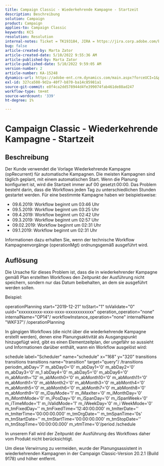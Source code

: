 ```yaml
---
title: Campaign Classic - Wiederkehrende Kampagne - Startzeit
description: Beschreibung
solution: Campaign
product: Campaign
applies-to: Campaign Classic
keywords: KCS
resolution: Resolution
internal-notes: Ticket = TK193184, JIRA = https://jira.corp.adobe.com/browse/NEO-18567
bug: false
article-created-by: Marta Zator
article-created-date: 5/10/2022 9:55:36 AM
article-published-by: Marta Zator
article-published-date: 5/10/2022 9:59:05 AM
version-number: 2
article-number: KA-15248
dynamics-url: https://adobe-ent.crm.dynamics.com/main.aspx?forceUCI=1&pagetype=entityrecord&etn=knowledgearticle&id=c8207854-47d0-ec11-a7b5-00224809c101
exl-id: 327ca508-9d2a-40f7-b870-ba14c85981a1
source-git-commit: e8f4ca2dd578944d4fe399074fab461de88ad247
workflow-type: tm+mt
source-wordcount: '339'
ht-degree: 1%

---
```


# Campaign Classic - Wiederkehrende Kampagne - Startzeit

## Beschreibung


Der Kunde verwendet die Vorlage Wiederkehrende Kampagne (opRecurrent) für automatische Kampagnen. Die meisten Kampagnen sind täglich geplant, mit einem automatischen Start. Wenn die Planung konfiguriert ist, wird die Startzeit immer auf 00 gesetzt:00:00. Das Problem besteht darin, dass die Workflows jeden Tag zu unterschiedlichen Stunden gestartet werden.
Für eine bestimmte Kampagne haben wir beispielsweise:

- 09.6.2019: Workflow beginnt um 03:46 Uhr
- 09.5.2019: Workflow beginnt um 03:25 Uhr
- 09.4.2019: Workflow beginnt um 02:42 Uhr
- 09.3.2019: Workflow beginnt um 02:57 Uhr
- 09.02.2019: Workflow beginnt um 02:31 Uhr
- 09.1.2019: Workflow beginnt um 02:31 Uhr


Informationen dazu erhalten Sie, wenn der technische Workflow Kampagnenvorgänge (operationMgt) ordnungsgemäß ausgeführt wird.


## Auflösung


Die Ursache für dieses Problem ist, dass die in wiederkehrender Kampagne gemäß Plan erstellten Workflows den Zeitpunkt der Ausführung nicht speichern, sondern nur das Datum beibehalten, an dem sie ausgeführt werden sollen.

Beispiel:

operationPlanning start=&quot;2019-12-21&quot; toStart=&quot;1&quot; toValidate=&quot;0&quot; uuid=&quot;xxxxxxxxxx-xxxx-xxxx-xxxxxxxxxxxx&quot; operation_operation=&quot;none&quot; internalName=&quot;OP14&quot;/ workflowInstance_operation=&quot;none&quot; internalName &quot;WKF37&quot;/ /operationPlanning

In gängigen Workflows (die nicht über die wiederkehrende Kampagne erstellt werden), denen eine Planungsaktivität als Ausgangspunkt hinzugefügt wird, gibt es einen Elementzeitplan, der ungefähr so aussieht und Informationen darüber enthält, wann ein Workflow ausgelöst wird:

schedule label=&quot;Scheduler&quot; name=&quot;schedule&quot; x=&quot;168&quot; y=&quot;320&quot; transitions transitions transitions name=&quot;transition&quot; target=&quot;query&quot;/ /transitions periodm_abDay=&#39;7&#39; m_abDay0=&#39;0&#39; m_abDay1=&#39;0&#39; m_abDay2=&#39;0&#39; m_abDay3=&#39;0&#39; m_1 abDay4=&#39;0&#39; m_abDay5=&#39;0&#39; m_abDay6=&#39;0&#39; m_abMonth=&#39;12&#39; m_abMonth0=&#39;0&#39; m_abMonth10=&#39;0&#39; m_abMonth11=&#39;0&#39; m_abMonth1=&#39;0&#39; m_abMonth2=&#39;0&#39; m_abMonth3=&#39;0&#39; m_abMonth4=&#39;0&#39; m_abMonth5=&#39;0&#39; m_abMonth6=&#39;0&#39; m_abMonth7=&#39;0&#39; m_abMonth8=&#39;0&#39; m_abMonth9=&#39;0&#39; m_iDayMode=&#39;1&#39; m_iMaxIter=&#39;0&#39; m_iMonthDay=&#39;0&#39; m_iMonthMode=&#39;0&#39; m_iPosDay=&#39;0&#39; m_iSpanDay=&#39;0&#39; m_iSpanWeek=&#39;0&#39; m_iTimeMode=&#39;1&#39; m_iValidMode=&#39;1&#39; m_iWeekDay=&#39;0&#39; m_i WeekMode=&#39;0&#39; m_tmFixedDay=&#39;&#39; m_tmFixedTime=&#39;12:40:00.000&#39; m_tmIterDate=&#39;&#39; m_tmIterTime=&#39;00:00:00.000&#39; m_tmOrgDate=&#39;&#39; m_tmSpanTime=&#39;0s&#39; m_tmStartDate=&#39;&#39; m_tmStartTime=&#39;00:00:00.000&#39; m_tmStopDate=&#39;&#39; m_tmStopTime=&#39;00:00:00.000&#39; m_vtmTime=&#39;0&#39;/period /schedule

In unserem Fall wird der Zeitpunkt der Ausführung des Workflows daher vom Produkt nicht berücksichtigt.

Um diese Verwirrung zu vermeiden, wurde der Planungsassistent in wiederkehrenden Kampagnen in der Campaign Classic-Version 20.2.1 (Build 9178) und höher entfernt.

